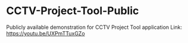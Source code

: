 # CCTV-Project-Tool-Public
Publicly available demonstration for CCTV Project Tool application Link: https://youtu.be/UXPmTTuxGZo

